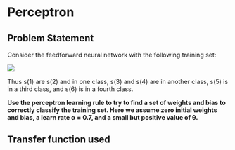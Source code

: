# Perceptron
 
## Problem Statement

Consider the feedforward neural network with the following training set:

<img src="training-set.png">

Thus s(1) are s(2) and in one class, s(3) and s(4) are in another class, s(5) is in a third
class, and s(6) is in a fourth class.

**Use the perceptron learning rule to try to find a set of weights and bias to correctly classify the training set. Here we assume zero initial weights and bias, a learn rate α = 0.7, and a small but positive value of θ.**

## Transfer function used
